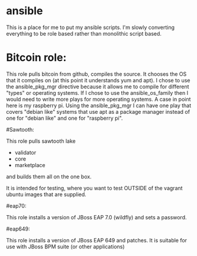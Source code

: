 # ansible

This is a place for me to put my ansible scripts.
I'm slowly converting everything to be role based rather than monolithic script based.

# Bitcoin role:

This role pulls bitcoin from github, compiles the source.
It chooses the OS that it compiles on (at this point it understands yum and apt).
I chose to use the ansible_pkg_mgr directive because it allows me to compile for different "types" or operating systems.
If I chose to use the ansible_os_family then I would need to write more plays for more operating systems.
A case in point here is my raspberry pi. Using the ansible_pkg_mgr I can have one play that covers "debian like" systems
that use apt as a package manager instead of one for "debian like" and one for "raspberry pi".

#Sawtooth:

This role pulls sawtooth lake

- validator
- core
- marketplace

and builds them all on the one box.

It is intended for testing, where you want to test OUTSIDE of the vagrant ubuntu images that are supplied.

#eap70:

This role installs a version of JBoss EAP 7.0 (wildfly) and sets a password.

#eap649:

This role installs a version of JBoss EAP 649 and patches. It is suitable for use with JBoss BPM suite (or other applications)


